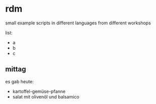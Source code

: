# rdm

small example scripts in different languages from different workshops

list:
- a
- b
- c

## mittag
es gab heute:
- kartoffel-gemüse-pfanne
- salat mit olivenöl und balsamico
